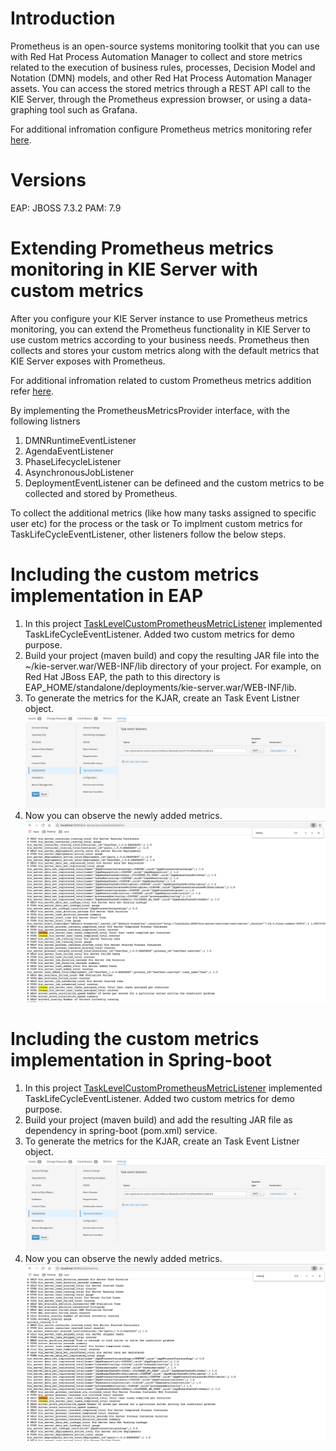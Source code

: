 Introduction
=============
Prometheus is an open-source systems monitoring toolkit that you can use with Red Hat Process Automation Manager  to collect and store metrics related to the execution of business rules, processes, Decision Model and Notation (DMN) models, and other Red Hat Process Automation Manager assets. You can access the stored metrics through a REST API call to the KIE Server, through the Prometheus expression browser, or using a data-graphing tool such as Grafana.

For additional infromation configure Prometheus metrics monitoring refer [here](https://access.redhat.com/documentation/en-us/red_hat_process_automation_manager/7.9/html-single/managing_red_hat_process_automation_manager_and_kie_server_settings/index#prometheus-monitoring-con_execution-server).

Versions
========
EAP: JBOSS 7.3.2
PAM: 7.9

Extending Prometheus metrics monitoring in KIE Server with custom metrics
=========================================================================
After you configure your KIE Server instance to use Prometheus metrics monitoring, you can extend the Prometheus functionality in KIE Server to use custom metrics according to your business needs. Prometheus then collects and stores your custom metrics along with the default metrics that KIE Server exposes with Prometheus.

For additional infromation related to custom Prometheus metrics addition refer [here](https://access.redhat.com/documentation/en-us/red_hat_process_automation_manager/7.9/html-single/managing_red_hat_process_automation_manager_and_kie_server_settings/index#prometheus-monitoring-custom-proc_execution-server).

By implementing the PrometheusMetricsProvider interface, with the following listners 
1. DMNRuntimeEventListener 
2. AgendaEventListener
3. PhaseLifecycleListener
4. AsynchronousJobListener
5. DeploymentEventListener can be defineed and the custom  metrics to be collected and stored by Prometheus.

To collect the additional metrics (like how many tasks assigned to specific user etc) for the process or the task or To implment custom metrics for TaskLifeCycleEventListener, other listeners follow the below steps.

Including the custom metrics implementation in EAP 
==================================================
1. In this project [TaskLevelCustomPrometheusMetricListener](org/kie/server/custom/ext/prometheus/TaskLevelCustomPrometheusMetricListener.java) implemented TaskLifeCycleEventListener. Added two custom metrics for demo purpose.
2. Build your project (maven build) and copy the resulting JAR file into the ~/kie-server.war/WEB-INF/lib directory of your project. For example, on Red Hat JBoss EAP, the path to this directory is EAP_HOME/standalone/deployments/kie-server.war/WEB-INF/lib.
3. To generate the metrics for the KJAR, create an Task Event Listner object.
![project modules](images/event-listener.png)
4. Now you can observe the newly added metrics.
![project modules](images/new-metrics.png)


Including the custom metrics implementation in Spring-boot 
==========================================================
1. In this project [TaskLevelCustomPrometheusMetricListener](org/kie/server/custom/ext/prometheus/TaskLevelCustomPrometheusMetricListener.java) implemented TaskLifeCycleEventListener. Added two custom metrics for demo purpose.
2. Build your project (maven build) and add the resulting JAR file as dependency in spring-boot (pom.xml) service. 
3. To generate the metrics for the KJAR, create an Task Event Listner object.
![project modules](images/event-listener.png)
4. Now you can observe the newly added metrics.
![project modules](images/sp-new-metrics.png)

